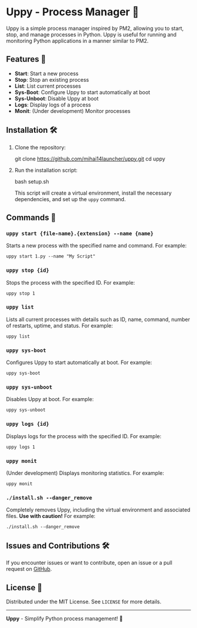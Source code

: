 # Uppy - Process Manager 🚀

Uppy is a simple process manager inspired by PM2, allowing you to start, stop, and manage processes in Python. Uppy is useful for running and monitoring Python applications in a manner similar to PM2.

## Features 🎯

- **Start**: Start a new process
- **Stop**: Stop an existing process
- **List**: List current processes
- **Sys-Boot**: Configure Uppy to start automatically at boot
- **Sys-Unboot**: Disable Uppy at boot
- **Logs**: Display logs of a process
- **Monit**: (Under development) Monitor processes

## Installation 🛠️

1. Clone the repository:

    git clone https://github.com/mihai14launcher/uppy.git
    cd uppy

2. Run the installation script:

    bash setup.sh

   This script will create a virtual environment, install the necessary dependencies, and set up the `uppy` command.

## Commands 🚦

### `uppy start {file-name}.{extension} --name {name}`

Starts a new process with the specified name and command. For example:

    uppy start 1.py --name "My Script"

### `uppy stop {id}`

Stops the process with the specified ID. For example:

    uppy stop 1

### `uppy list`

Lists all current processes with details such as ID, name, command, number of restarts, uptime, and status. For example:

    uppy list

### `uppy sys-boot`

Configures Uppy to start automatically at boot. For example:

    uppy sys-boot

### `uppy sys-unboot`

Disables Uppy at boot. For example:

    uppy sys-unboot

### `uppy logs {id}`

Displays logs for the process with the specified ID. For example:

    uppy logs 1

### `uppy monit`

(Under development) Displays monitoring statistics. For example:

    uppy monit

### `./install.sh --danger_remove`

Completely removes Uppy, including the virtual environment and associated files. **Use with caution!** For example:

    ./install.sh --danger_remove

## Issues and Contributions 🛠️

If you encounter issues or want to contribute, open an issue or a pull request on [GitHub](https://github.com/username/repository).

## License 📄

Distributed under the MIT License. See `LICENSE` for more details.

---

**Uppy** - Simplify Python process management! 🚀
